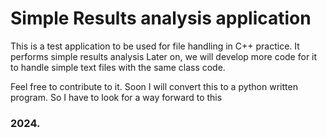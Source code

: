 # Simple Results analysis application
This is a test application to be used for file handling in C++ practice.
It performs simple results analysis
Later on, we will develop more code for it to handle simple text files with the same class code.

Feel free to contribute to it.
Soon I will convert this to a python written program.
So I have to look for a way forward to this
### 2024.
